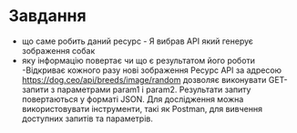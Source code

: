 # Завдання
   - що саме робить даний ресурс - Я вибрав API який генерує зображення собак 
   - яку інформацію повертає чи що є результатом його роботи -Відкриває кожного разу нові зображення 
   Ресурс API за адресою https://dog.ceo/api/breeds/image/random  дозволяє виконувати GET-запити з параметрами param1 і param2. Результати запиту повертаються у форматі JSON. Для дослідження можна використовувати інструменти, такі як Postman, для вивчення доступних запитів та параметрів.